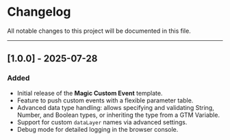 # Changelog

All notable changes to this project will be documented in this file.

---
## [1.0.0] - 2025-07-28

### Added

* Initial release of the **Magic Custom Event** template.
* Feature to push custom events with a flexible parameter table.
* Advanced data type handling: allows specifying and validating String, Number, and Boolean types, or inheriting the type from a GTM Variable.
* Support for custom `dataLayer` names via advanced settings.
* Debug mode for detailed logging in the browser console.
